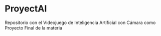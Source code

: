 # ProyectAI
Repositorio con el Videojuego de Inteligencia Artificial con Cámara como Proyecto Final de la materia

